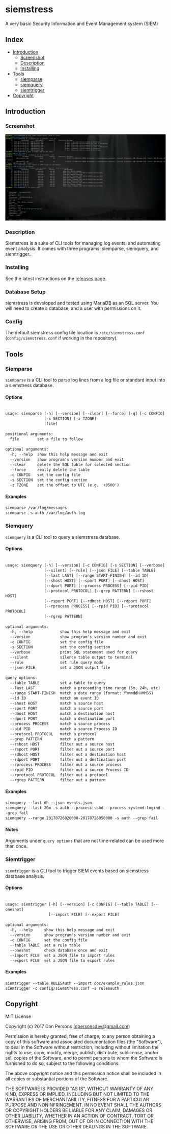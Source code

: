 # siemstress
A very basic Security Information and Event Management system (SIEM)

## Index

- [Introduction](#introduction)
  - [Screenshot](#screenshot)
  - [Description](#description)
  - [Installing](#installing)
- [Tools](#tools)
  - [siemparse](#siemparse)
  - [siemquery](#siemquery)
  - [siemtrigger](#siemtrigger)
- [Copyright](#copyright)

## Introduction

### Screenshot
![siemstress screenshot](https://github.com/dogoncouch/siemstress/blob/master/doc/images/siemstress.png)

### Description
Siemstress is a suite of CLI tools for managing log events, and automating event analysis. It comes with three programs: siemparse, siemquery, and siemtrigger..

### Installing

See the latest instructions on the [releases page](https://github.com/dogoncouch/siemstress/releases).

### Database Setup
siemstress is developed and tested using MariaDB as an SQL server. You will need to create a database, and a user with permissions on it.

### Config
The default siemstress config file location is `/etc/siemstress.conf` (`config/siemstress.conf` if working in the repository).

## Tools

### Siemparse
`siemparse` is a CLI tool to parse log lines from a log file or standard input into a siemstress database.

#### Options

```

usage: siemparse [-h] [--version] [--clear] [--force] [-q] [-c CONFIG]
                 [-s SECTION] [-z TZONE]
                 [file]

positional arguments:
  file        set a file to follow

optional arguments:
  -h, --help  show this help message and exit
  --version   show program's version number and exit
  --clear     delete the SQL table for selected section
  --force     really delete the table
  -c CONFIG   set the config file
  -s SECTION  set the config section
  -z TZONE    set the offset to UTC (e.g. '+0500')

```

#### Examples
    siemparse /var/log/messages
    siemparse -s auth /var/log/auth.log

### Siemquery
`siemquery` is a CLI tool to query a siemstress database.

#### Options

```

usage: siemquery [-h] [--version] [-c CONFIG] [-s SECTION] [--verbose]
                 [--silent] [--rule] [--json FILE] [--table TABLE]
                 [--last LAST] [--range START-FINISH] [--id ID]
                 [--shost HOST] [--sport PORT] [--dhost HOST]
                 [--dport PORT] [--process PROCESS] [--pid PID]
                 [--protocol PROTOCOL] [--grep PATTERN] [--rshost HOST]
                 [--rsport PORT] [--rdhost HOST] [--rdport PORT]
                 [--rprocess PROCESS] [--rpid PID] [--rprotocol PROTOCOL]
                 [--rgrep PATTERN]

optional arguments:
  -h, --help            show this help message and exit
  --version             show program's version number and exit
  -c CONFIG             set the config file
  -s SECTION            set the config section
  --verbose             print SQL statement used for query
  --silent              silence table output to terminal
  --rule                set rule query mode
  --json FILE           set a JSON output file

query options:
  --table TABLE         set a table to query
  --last LAST           match a preceeding time range (5m, 24h, etc)
  --range START-FINISH  match a date range (format: YYmmddHHMMSS)
  --id ID               match an event ID
  --shost HOST          match a source host
  --sport PORT          match a source port
  --dhost HOST          match a destination host
  --dport PORT          match a destination port
  --process PROCESS     match a source process
  --pid PID             match a source Process ID
  --protocol PROTOCOL   match a protocol
  --grep PATTERN        match a pattern
  --rshost HOST         filter out a source host
  --rsport PORT         filter out a source port
  --rdhost HOST         filter out a destination host
  --rdport PORT         filter out a destination port
  --rprocess PROCESS    filter out a source process
  --rpid PID            filter out a source Process ID
  --rprotocol PROTOCOL  filter out a protocol
  --rgrep PATTERN       filter out a pattern

```

#### Examples
    siemquery --last 6h --json events.json
    siemquery --last 20m -s auth --process sshd --process systemd-logind --grep fail
    siemquery --range 20170726020000-20170726050000 -s auth --grep fail

#### Notes
Arguments under `query options` that are not time-related can be used more than once.

### Siemtrigger
`siemtrigger` is a CLI tool to trigger SIEM events based on siemstress database analysis.

#### Options

```

usage: siemtrigger [-h] [--version] [-c CONFIG] [--table TABLE] [--oneshot]
                   [--import FILE] [--export FILE]

optional arguments:
  -h, --help     show this help message and exit
  --version      show program's version number and exit
  -c CONFIG      set the config file
  --table TABLE  set a rule table
  --oneshot      check database once and exit
  --import FILE  set a JSON file to import rules
  --export FILE  set a JSON file to export rules

```

#### Examples

    siemtrigger --table RULESAuth --import doc/example_rules.json
    siemtrigger -c config/siemstress.conf -s rulesauth

## Copyright
MIT License

Copyright (c) 2017 Dan Persons (dpersonsdev@gmail.com)

Permission is hereby granted, free of charge, to any person obtaining a copy
of this software and associated documentation files (the "Software"), to deal
in the Software without restriction, including without limitation the rights
to use, copy, modify, merge, publish, distribute, sublicense, and/or sell
copies of the Software, and to permit persons to whom the Software is
furnished to do so, subject to the following conditions:

The above copyright notice and this permission notice shall be included in all
copies or substantial portions of the Software.

THE SOFTWARE IS PROVIDED "AS IS", WITHOUT WARRANTY OF ANY KIND, EXPRESS OR
IMPLIED, INCLUDING BUT NOT LIMITED TO THE WARRANTIES OF MERCHANTABILITY,
FITNESS FOR A PARTICULAR PURPOSE AND NONINFRINGEMENT. IN NO EVENT SHALL THE
AUTHORS OR COPYRIGHT HOLDERS BE LIABLE FOR ANY CLAIM, DAMAGES OR OTHER
LIABILITY, WHETHER IN AN ACTION OF CONTRACT, TORT OR OTHERWISE, ARISING FROM,
OUT OF OR IN CONNECTION WITH THE SOFTWARE OR THE USE OR OTHER DEALINGS IN THE
SOFTWARE.
